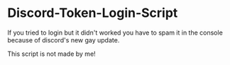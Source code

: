 # Discord-Token-Login-Script

If you tried to login but it didn't worked you have to spam it in the console because of discord's new gay update.


This script is not made by me!
